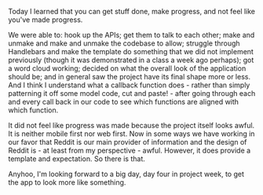 Today I learned that you can get stuff done, make progress, and not feel like you've made progress.

We were able to: hook up the APIs; get them to talk to each other; make and unmake and make and unmake the codebase to allow; struggle through Handlebars and make the template do something that we did not implement previously (though it was demonstrated in a class a week ago perhaps); got a word cloud working; decided on what the overall look of the application should be; and in general saw the project have its final shape more or less. And I think I understand what a callback function does - rather than simply patterning it off some model code, cut and paste! - after going through each and every call back in our code to see which functions are aligned with which function.

It did not feel like progress was made because the project itself looks awful. It is neither mobile first nor web first. Now in some ways we have working in our favor that Reddit is our main provider of information and the design of Reddit is - at least from my perspective - awful. However, it does provide a template and expectation. So there is that.

Anyhoo, I'm looking forward to a big day, day four in project week, to get the app to look more like something.
